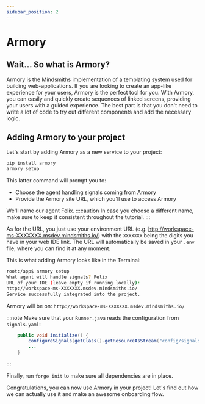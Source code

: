 ```yaml
---
sidebar_position: 2
---
```


# Armory

## Wait... So what is Armory?

Armory is the Mindsmiths implementation of a templating system used for building web-applications.
If you are looking to create an app-like experience for your users, Armory is the perfect tool for you. 
With Armory, you can easily and quickly create sequences of linked screens, providing your users with a guided experience. 
The best part is that you don't need to write a lot of code to try out different components and add the necessary logic.


## Adding Armory to your project

Let's start by adding Armory as a new service to your project:

```bash title="Terminal"
pip install armory
armory setup
```

This latter command will prompt you to:
* Choose the agent handling signals coming from Armory
* Provide the Armory site URL, which you'll use to access Armory

We'll name our agent Felix.
:::caution
In case you choose a different name, make sure to keep it consistent throughout the tutorial.
:::

As for the URL, you just use your environment URL (e.g. http://workspace-ms-XXXXXXX.msdev.mindsmiths.io/) with the `XXXXXXX` being the digits you have in your web IDE link. 
The URL will automatically be saved in your `.env` file, where you can find it at any moment.

This is what adding Armory looks like in the Terminal:

```bash title="Terminal"
root:/app$ armory setup
What agent will handle signals? Felix
URL of your IDE (leave empty if running locally): 
http://workspace-ms-XXXXXXX.msdev.mindsmiths.io/
Service successfully integrated into the project.
```

Armory will be on: ```http://workspace-ms-XXXXXXX.msdev.mindsmiths.io/```

:::note
Make sure that your `Runner.java` reads the configuration from `signals.yaml`:

```java title="java/Runner.java"
    public void initialize() {
        configureSignals(getClass().getResourceAsStream("config/signals.yaml"));
        ...
    }
```
:::

Finally, run `forge init` to make sure all dependencies are in place. 

Congratulations, you can now use Armory in your project! Let's find out how we can actually use it and make an awesome onboarding flow.